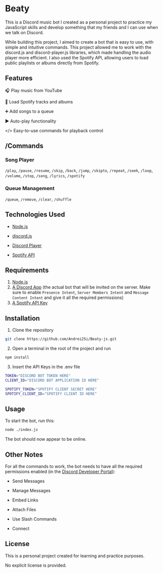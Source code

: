 # Beaty

This is a Discord music bot I created as a personal project to practice my JavaScript skills and develop something that my friends and I can use when we talk on Discord.

While building this project, I aimed to create a bot that is easy to use, with simple and intuitive commands. This project allowed me to work with the discord.js and discord-player.js libraries, which made handling the audio player more efficient. I also used the Spotify API, allowing users to load public playlists or albums directly from Spotify.

## Features
🎧 Play music from YouTube

🎵 Load Spotify tracks and albums

➕ Add songs to a queue

▶️ Auto-play functionality

</> Easy-to-use commands for playback control

## /Commands
### Song Player
`/play`, `/pause`, `/resume`, `/skip`, `/back`, `/jump`, `/skipto`, `/repeat`, `/seek`, `/loop`, `/volume`, `/stop`, `/song`, `/lyrics`, `/spotify`

### Queue Management
`/queue`, `/remove`, `/clear`, `/shuffle`

## Technologies Used
- [Node.js](https://nodejs.org/en)

- [discord.js](https://discord.js.org/)

- [Discord Player](https://discord-player.js.org/)

- [Spotify API](https://developer.spotify.com/documentation/web-api)

## Requirements
1. [Node.js](https://nodejs.org/en)
2. [A Discord App](https://discord.com/developers/applications) (the actual bot that will be invited on the server. Make sure to enable `Presence Intent`, `Server Members Intent` and `Message Content Intent` and give it all the required permissions)
3. [A Spotify API Key](https://developer.spotify.com/documentation/web-api)

## Installation
1. Clone the repository

```bash
git clone https://github.com/Andrei25i/Beaty-js.git
```

2. Open a terminal in the root of the project and run
```bash
npm install
```

3. Insert the API Keys in the .env file
```bash
TOKEN="DISCORD BOT TOKEN HERE"
CLIENT_ID="DISCORD BOT APPLICATION ID HERE"

SPOTIFY_TOKEN="SPOTIFY CLIENT SECRET HERE"
SPOTIFY_CLIENT_ID="SPOTIFY CLIENT ID HERE"
```

## Usage
To start the bot, run this:
```bash
node ./index.js
```
The bot should now appear to be online.

## Other Notes
For all the commands to work, the bot needs to have all the required permissions enabled (in the [Discord Developer Portal](https://discord.com/developers/applications)):

- Send Messages

- Manage Messages

- Embed Links

- Attach Files

- Use Slash Commands

- Connect

## License
This is a personal project created for learning and practice purposes. 

No explicit license is provided.
